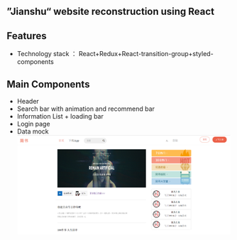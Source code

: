 ## ”Jianshu“ website reconstruction using React

## Features
* Technology stack ： React+Redux+React-transition-group+styled-components

## Main Components
* Header
* Search bar with animation and recommend bar
* Information List + loading bar
* Login page
* Data mock
![Home Page](https://github.com/Lanbasara/-Jianshu-Reconstruction/blob/master/jianshu.png)
